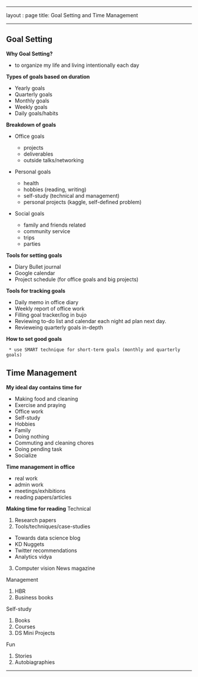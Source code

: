 
---
layout : page
title: Goal Setting and Time Management

---
## Goal Setting

**Why Goal Setting?**
* to organize my life and living intentionally each day

**Types of goals based on duration**
 * Yearly goals
 * Quarterly goals
 * Monthly goals
 * Weekly goals
 * Daily goals/habits
 
**Breakdown of goals**
 * Office goals 
    * projects
    * deliverables
    * outside talks/networking
    
 * Personal goals
    * health
    * hobbies (reading, writing)
    * self-study (technical and management)
    * personal projects (kaggle, self-defined problem)
  
 * Social goals
    * family and friends related
    * community service
    * trips
    * parties
  
 **Tools for setting goals**
  * Diary Bullet journal
  * Google calendar
  * Project schedule (for office goals and big projects)
  
  **Tools for tracking goals**
   * Daily memo in office diary
   * Weekly report of office work
   * Filling goal tracker/log in bujo
   * Reviewing to-do list and calendar each night ad plan next day.
   * Revieweing quarterly goals in-depth 
   
   **How to set good goals**
   
     * use SMART technique for short-term goals (monthly and quarterly goals)
    
   ## Time Management
   
   **My ideal day contains time for**
   * Making food and cleaning
   * Exercise and praying
   * Office work
   * Self-study 
   * Hobbies
   * Family
   * Doing nothing
   * Commuting and cleaning chores
   * Doing pending task
   * Socialize
   
  **Time management in office**
   * real work
   * admin work
   * meetings/exhibitions
   * reading papers/articles
   
 **Making time for reading**
Technical
 1. Research papers
 2. Tools/techniques/case-studies
  - Towards data science blog
  - KD Nuggets
  - Twitter recommendations
  - Analytics vidya
3. Computer vision News magazine

Management 
1. HBR
2. Business books 

Self-study
1. Books
2. Courses
3. DS Mini Projects

Fun
1. Stories
2. Autobiagraphies

---
